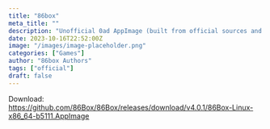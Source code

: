 ```yaml
---
title: "86box"
meta_title: ""
description: "Unofficial 0ad AppImage (built from official sources and data)"
date: 2023-10-16T22:52:00Z
image: "/images/image-placeholder.png"
categories: ["Games"]
author: "86box Authors"
tags: ["official"]
draft: false
---
```


Download: https://github.com/86Box/86Box/releases/download/v4.0.1/86Box-Linux-x86_64-b5111.AppImage
